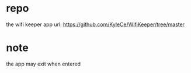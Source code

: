# repo
the wifi keeper app url: https://github.com/KyleCe/WifiKeeper/tree/master

# note
the app may exit when entered
